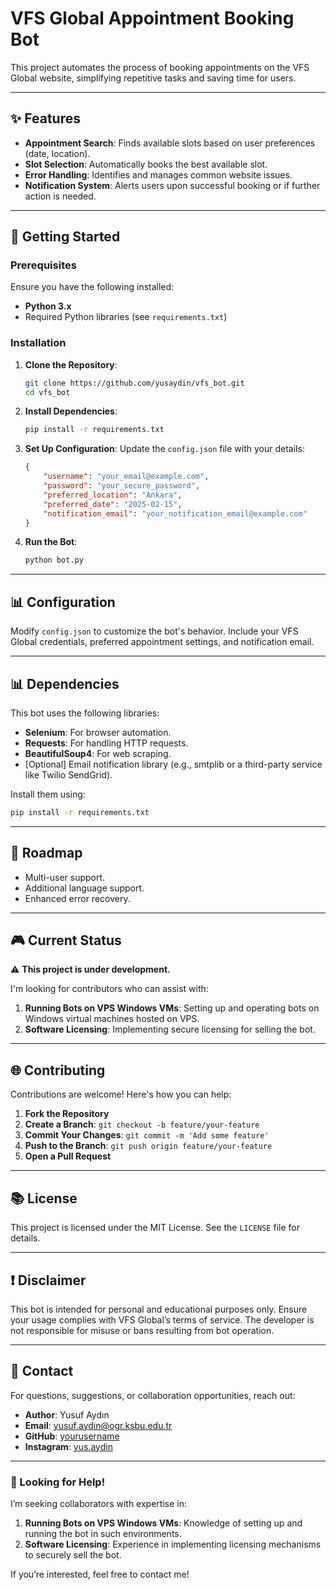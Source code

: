 # VFS Global Appointment Booking Bot

This project automates the process of booking appointments on the VFS Global website, simplifying repetitive tasks and saving time for users.

---

## ✨ Features

- **Appointment Search**: Finds available slots based on user preferences (date, location).
- **Slot Selection**: Automatically books the best available slot.
- **Error Handling**: Identifies and manages common website issues.
- **Notification System**: Alerts users upon successful booking or if further action is needed.

---

## 🚀 Getting Started

### Prerequisites

Ensure you have the following installed:

- **Python 3.x**
- Required Python libraries (see `requirements.txt`)

### Installation

1. **Clone the Repository**:
   ```bash
   git clone https://github.com/yusaydin/vfs_bot.git
   cd vfs_bot
   ```

2. **Install Dependencies**:
   ```bash
   pip install -r requirements.txt
   ```

3. **Set Up Configuration**:
   Update the `config.json` file with your details:
   ```json
   {
       "username": "your_email@example.com",
       "password": "your_secure_password",
       "preferred_location": "Ankara",
       "preferred_date": "2025-02-15",
       "notification_email": "your_notification_email@example.com"
   }
   ```

4. **Run the Bot**:
   ```bash
   python bot.py
   ```

---

## 📊 Configuration

Modify `config.json` to customize the bot's behavior. Include your VFS Global credentials, preferred appointment settings, and notification email.

---

## 📊 Dependencies

This bot uses the following libraries:

- **Selenium**: For browser automation.
- **Requests**: For handling HTTP requests.
- **BeautifulSoup4**: For web scraping.
- [Optional] Email notification library (e.g., smtplib or a third-party service like Twilio SendGrid).

Install them using:
```bash
pip install -r requirements.txt
```

---

## 🔎 Roadmap

- Multi-user support.
- Additional language support.
- Enhanced error recovery.

---

## 🎮 Current Status

⚠️ **This project is under development.**

I'm looking for contributors who can assist with:

1. **Running Bots on VPS Windows VMs**: Setting up and operating bots on Windows virtual machines hosted on VPS.
2. **Software Licensing**: Implementing secure licensing for selling the bot.

---

## 🌐 Contributing

Contributions are welcome! Here's how you can help:

1. **Fork the Repository**
2. **Create a Branch**: `git checkout -b feature/your-feature`
3. **Commit Your Changes**: `git commit -m 'Add some feature'`
4. **Push to the Branch**: `git push origin feature/your-feature`
5. **Open a Pull Request**

---

## 📚 License

This project is licensed under the MIT License. See the `LICENSE` file for details.

---

## ❗ Disclaimer

This bot is intended for personal and educational purposes only. Ensure your usage complies with VFS Global’s terms of service. The developer is not responsible for misuse or bans resulting from bot operation.

---

## 📢 Contact

For questions, suggestions, or collaboration opportunities, reach out:

- **Author**: Yusuf Aydın
- **Email**: [yusuf.aydin@ogr.ksbu.edu.tr](mailto:yusuf.aydin@ogr.ksbu.edu.tr)
- **GitHub**: [yourusername](https://github.com/yusaydin)
- **Instagram**: [yus.aydin](https://instagram.com/yus.aydin)

---

### 🙏 Looking for Help!

I’m seeking collaborators with expertise in:

1. **Running Bots on VPS Windows VMs**: Knowledge of setting up and running the bot in such environments.
2. **Software Licensing**: Experience in implementing licensing mechanisms to securely sell the bot.

If you’re interested, feel free to contact me!



